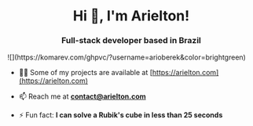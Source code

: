 <h1 align="center">Hi 👋, I'm Arielton!</h1>
<h3 align="center">Full-stack developer based in Brazil</h3>
![](https://komarev.com/ghpvc/?username=arioberek&color=brightgreen)





- 👨‍💻 Some of my projects are available at [https://arielton.com](https://arielton.com)

- 📫 Reach me at **contact@arielton.com**

- ⚡ Fun fact: **I can solve a Rubik's cube in less than 25 seconds**

